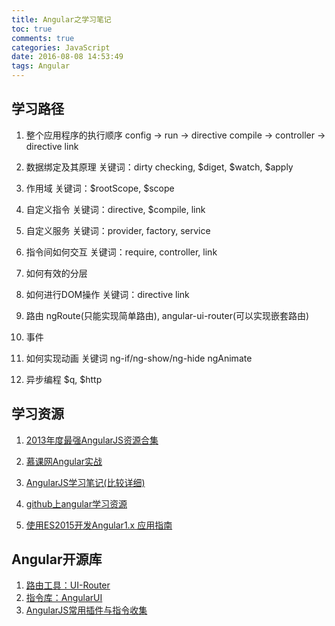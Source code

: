 ```yaml
---
title: Angular之学习笔记
toc: true
comments: true
categories: JavaScript
date: 2016-08-08 14:53:49
tags: Angular
---
```

## 学习路径

1. 整个应用程序的执行顺序
config -> run -> directive compile -> controller -> directive link
<!-- more -->
2. 数据绑定及其原理
关键词：dirty checking, $diget, $watch, $apply

3. 作用域
关键词：$rootScope, $scope

4. 自定义指令
关键词：directive, $compile, link

5. 自定义服务
关键词：provider, factory, service

6. 指令间如何交互
关键词：require, controller, link

7. 如何有效的分层

8. 如何进行DOM操作
关键词：directive link

9. 路由
ngRoute(只能实现简单路由), angular-ui-router(可以实现嵌套路由)

10. 事件

11. 如何实现动画
关键词 ng-if/ng-show/ng-hide ngAnimate

12. 异步编程
$q, $http

## 学习资源

1. [2013年度最强AngularJS资源合集](http://www.cnblogs.com/daishuguang/p/3902327.html)

2. [慕课网Angular实战](http://www.imooc.com/learn/156)

3. [AngularJS学习笔记(比较详细)](https://www.zouyesheng.com/angular.html#toc5)

4. [github上angular学习资源](https://github.com/dolymood/AngularLearning) 

5. [使用ES2015开发Angular1.x 应用指南](http://www.jackpu.com/shi-yong-es2015kai-fa-angular1-x-zhi-nan/?hmsr=toutiao.io&utm_medium=toutiao.io&utm_source=toutiao.io) 


## Angular开源库
1. [路由工具：UI-Router](https://ui-router.github.io/docs/latest/)
2. [指令库：AngularUI](https://angular-ui.github.io/)
3. [AngularJS常用插件与指令收集](https://chensd.com/2015-06/AngularJS-popular-Plugins-and-Directive.html)

                          










